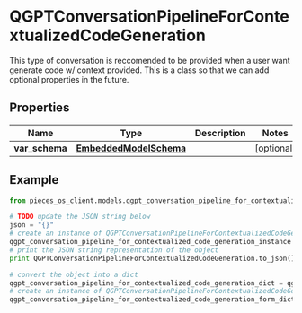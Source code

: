 # QGPTConversationPipelineForContextualizedCodeGeneration

This type of conversation is reccomended to be provided when a user want generate code w/ context provided.  This is a class so that we can add optional properties in the future.

## Properties

Name | Type | Description | Notes
------------ | ------------- | ------------- | -------------
**var_schema** | [**EmbeddedModelSchema**](EmbeddedModelSchema) |  | [optional] 

## Example

```python
from pieces_os_client.models.qgpt_conversation_pipeline_for_contextualized_code_generation import QGPTConversationPipelineForContextualizedCodeGeneration

# TODO update the JSON string below
json = "{}"
# create an instance of QGPTConversationPipelineForContextualizedCodeGeneration from a JSON string
qgpt_conversation_pipeline_for_contextualized_code_generation_instance = QGPTConversationPipelineForContextualizedCodeGeneration.from_json(json)
# print the JSON string representation of the object
print QGPTConversationPipelineForContextualizedCodeGeneration.to_json()

# convert the object into a dict
qgpt_conversation_pipeline_for_contextualized_code_generation_dict = qgpt_conversation_pipeline_for_contextualized_code_generation_instance.to_dict()
# create an instance of QGPTConversationPipelineForContextualizedCodeGeneration from a dict
qgpt_conversation_pipeline_for_contextualized_code_generation_form_dict = qgpt_conversation_pipeline_for_contextualized_code_generation.from_dict(qgpt_conversation_pipeline_for_contextualized_code_generation_dict)
```



